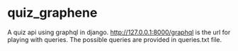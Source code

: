 # quiz_graphene

A quiz api using graphql in django. http://127.0.0.1:8000/graphql is the url for playing with queries.
The possible queries are provided in queries.txt file.
